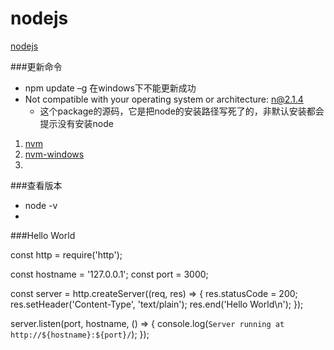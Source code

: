 # nodejs
[nodejs](https://nodejs.org/en/ "nodejs")

###更新命令
- npm update –g 在windows下不能更新成功 
- Not compatible with your operating system or architecture: n@2.1.4
  - 这个package的源码，它是把node的安装路径写死了的，非默认安装都会提示没有安装node

1. [nvm](https://github.com/creationix/nvm "bash")
2. [nvm-windows](https://github.com/coreybutler/nvm-windows "nvm-windows")
3. 

###查看版本
- node -v
- 

###Hello World

  const http = require('http');

const hostname = '127.0.0.1';
const port = 3000;

const server = http.createServer((req, res) => {
  res.statusCode = 200;
  res.setHeader('Content-Type', 'text/plain');
  res.end('Hello World\n');
});

server.listen(port, hostname, () => {
  console.log(`Server running at http://${hostname}:${port}/`);
});
  
